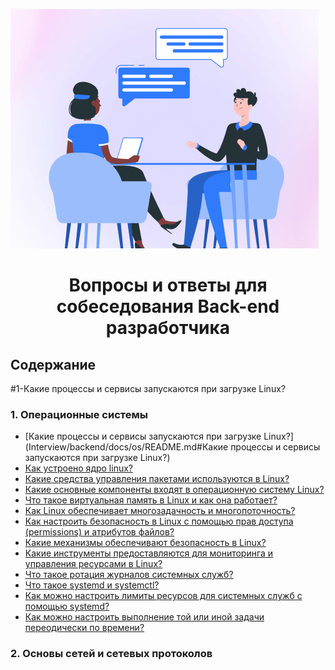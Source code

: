 
![img_1.png](img_1.png)
<div align="center">
  <h1>Вопросы и ответы для собеседования Back-end разработчика</h1>
</div>


## Содержание
#1-Какие процессы и сервисы запускаются при загрузке Linux?
### 1. Операционные системы
- [Какие процессы и сервисы запускаются при загрузке Linux?](Interview/backend/docs/os/README.md#Какие процессы и сервисы запускаются при загрузке Linux?)
- [Как устроено ядро linux?](Interview/backend/docs/os/README.md:17)
- [Какие средства управления пакетами используются в Linux?](Interview/backend/docs/os/README.md:35)
- [Какие основные компоненты входят в операционную систему Linux?](Interview/backend/docs/os/README.md:54)
- [Что такое виртуальная память в Linux и как она работает?](Interview/backend/docs/os/README.md:17)
- [Как Linux обеспечивает многозадачность и многопоточность?](Interview/backend/docs/os/README.md:17)
- [Как настроить безопасность в Linux с помощью прав доступа (permissions) и атрибутов файлов?](Interview/backend/docs/os/README.md:17)
- [Какие механизмы обеспечивают безопасность в Linux?](Interview/backend/docs/os/README.md:17)
- [Какие инструменты предоставляются для мониторинга и управления ресурсами в Linux?](Interview/backend/docs/os/README.md:17)
- [Что такое ротация журналов системных служб?](Interview/backend/docs/os/README.md:17)
- [Что такое systemd и systemctl?](Interview/backend/docs/os/README.md:17)
- [Как можно настроить лимиты ресурсов для системных служб с помощью systemd?](Interview/backend/docs/os/README.md:17)
- [Как можно настроить выполнение той или иной задачи переодически по времени?](Interview/backend/docs/os/README.md:17)

### 2. Основы сетей и сетевых протоколов
